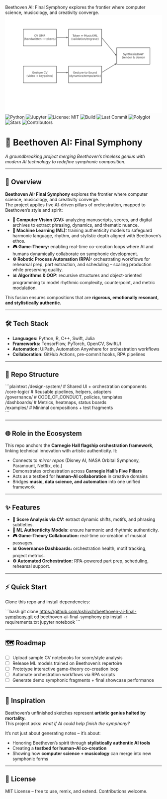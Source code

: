 Beethoven AI: Final Symphony explores the frontier where computer science, musicology, and creativity converge.
![Orchestration flow](orchestration_flow.png)
![Python](https://img.shields.io/badge/Python-3.x-blue?logo=python)
![Jupyter](https://img.shields.io/badge/Notebook-Jupyter-orange?logo=jupyter)
![License: MIT](https://img.shields.io/badge/License-MIT-green)
![Build](https://img.shields.io/badge/Build-Passing-brightgreen)
![Last Commit](https://img.shields.io/badge/Last_Commit-Today-success)
![Polyglot](https://img.shields.io/badge/Polyglot-ML|CV|RPA|GameTheory-purple)
![Stars](https://img.shields.io/github/stars/pshivch/beethoven-ai-final-symphony?style=social)
![Contributors](https://img.shields.io/github/contributors/pshivch/beethoven-ai-final-symphony)

# 🎼 Beethoven AI: Final Symphony  

*A groundbreaking project merging Beethoven’s timeless genius with modern AI technology to redefine symphonic composition.*

---

## 📖 Overview
**Beethoven AI: Final Symphony** explores the frontier where computer science, musicology, and creativity converge.  
The project applies five AI-driven pillars of orchestration, mapped to Beethoven’s style and spirit:

- **🎼 Computer Vision (CV):** analyzing manuscripts, scores, and digital archives to extract phrasing, dynamics, and thematic nuance.  
- **🤖 Machine Learning (ML):** training authenticity models to safeguard harmonic language, rhythm, and stylistic depth aligned with Beethoven’s ethos.  
- **🎮 Game-Theory:** enabling real-time co-creation loops where AI and humans dynamically collaborate on symphonic development.  
- **⚙️ Robotic Process Automation (RPA):** orchestrating workflows for rehearsal prep, part extraction, and scheduling – scaling production while preserving quality.  
- **📊 Algorithms & OOP:** recursive structures and object-oriented programming to model rhythmic complexity, counterpoint, and metric modulation.  

This fusion ensures compositions that are **rigorous, emotionally resonant, and stylistically authentic.**

---

## 🛠 Tech Stack
- **Languages:** Python, R, C++, Swift, Julia  
- **Frameworks:** TensorFlow, PyTorch, OpenCV, SwiftUI  
- **Automation:** UiPath, Automation Anywhere for orchestration workflows  
- **Collaboration:** GitHub Actions, pre-commit hooks, RPA pipelines  

---

## 📂 Repo Structure
\`\`\`plaintext
/design-system/     # Shared UI + orchestration components  
/core-logic/        # Reusable pipelines, helpers, adapters  
/governance/        # CODE_OF_CONDUCT, policies, templates  
/dashboards/        # Metrics, heatmaps, status boards  
/examples/          # Minimal compositions + test fragments  
\`\`\`

---

## 🌐 Role in the Ecosystem
This repo anchors the **Carnegie Hall flagship orchestration framework**, linking technical innovation with artistic authenticity. It:

- Connects to *mirror repos* (Disney AI, NASA Orbital Symphony, Paramount, Netflix, etc.)  
- Demonstrates orchestration across **Carnegie Hall’s Five Pillars**  
- Acts as a testbed for **human–AI collaboration** in creative domains  
- Bridges **music, data science, and automation** into one unified framework  

---

## ✨ Features
- **🎼 Score Analysis via CV:** extract dynamic shifts, motifs, and phrasing subtleties.  
- **🤖 ML Authenticity Models:** ensure harmonic and rhythmic authenticity.  
- **🎮 Game-Theory Collaboration:** real-time co-creation of musical passages.  
- **📊 Governance Dashboards:** orchestration health, motif tracking, project metrics.  
- **⚙️ Automated Orchestration:** RPA-powered part prep, scheduling, rehearsal support.  

---

## ⚡ Quick Start
Clone this repo and install dependencies:

\`\`\`bash
git clone https://github.com/pshivch/beethoven-ai-final-symphony.git
cd beethoven-ai-final-symphony
pip install -r requirements.txt
jupyter notebook
\`\`\`

---

## 🗺 Roadmap
- [ ] Upload sample CV notebooks for score/style analysis  
- [ ] Release ML models trained on Beethoven’s repertoire  
- [ ] Prototype interactive game-theory co-creation loop  
- [ ] Automate orchestration workflows via RPA scripts  
- [ ] Generate demo symphonic fragments + final showcase performance  

---

## 🎵 Inspiration
Beethoven’s unfinished sketches represent **artistic genius halted by mortality.**  
This project asks: *what if AI could help finish the symphony?*  

It’s not just about generating notes – it’s about:  
- Honoring Beethoven’s spirit through **stylistically authentic AI tools**  
- Creating a **testbed for human–AI co-creation**  
- Showing how **computer science + musicology** can merge into new symphonic forms  

---

## 📜 License
MIT License – free to use, remix, and extend. Contributions welcome.
